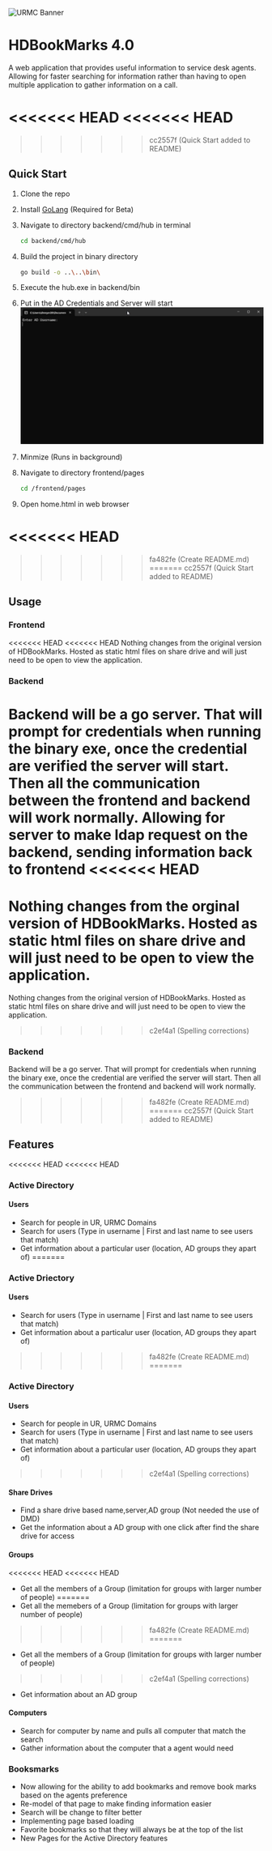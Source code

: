 ![URMC Banner](https://github.com/user-attachments/assets/977c5776-254b-41a8-829d-8d52a864b79b)

# HDBookMarks 4.0

A web application that provides useful information to service desk agents. Allowing for faster searching for information rather than having to open multiple application to gather information on a call. 

<<<<<<< HEAD
<<<<<<< HEAD
=======
>>>>>>> cc2557f (Quick Start added to README)
## Quick Start

1. Clone the repo

2. Install [GoLang](https://go.dev/doc/install) (Required for Beta)

3. Navigate to directory backend/cmd/hub in terminal
    ```sh
    cd backend/cmd/hub
    ```
4. Build the project in binary directory
    ```sh
    go build -o ..\..\bin\
    ```
5. Execute the hub.exe in backend/bin
6. Put in the AD Credentials and Server will start
![URMC Banner](./README%20Photos/Terminal%20Instruction.png)
7. Minmize (Runs in background)
8. Navigate to directory frontend/pages 
    ```sh
    cd /frontend/pages
    ```
9. Open home.html in web browser


<<<<<<< HEAD
=======
>>>>>>> fa482fe (Create README.md)
=======
>>>>>>> cc2557f (Quick Start added to README)

## Usage

### Frontend

<<<<<<< HEAD
<<<<<<< HEAD
Nothing changes from the original version of HDBookMarks. Hosted as static html files on share drive and will just need to be open to view the application.

### Backend

Backend will be a go server. That will prompt for credentials when running the binary exe, once the credential are verified the server will start. Then all the communication between the frontend and backend will work normally. Allowing for server to make ldap request on the backend, sending information back to frontend
<<<<<<< HEAD
=======
Nothing changes from the orginal version of HDBookMarks. Hosted as static html files on share drive and will just need to be open to view the application.
=======
Nothing changes from the original version of HDBookMarks. Hosted as static html files on share drive and will just need to be open to view the application.
>>>>>>> c2ef4a1 (Spelling corrections)

### Backend

Backend will be a go server. That will prompt for credentials when running the binary exe, once the credential are verified the server will start. Then all the communication between the frontend and backend will work normally.
>>>>>>> fa482fe (Create README.md)
=======
>>>>>>> cc2557f (Quick Start added to README)


## Features

<<<<<<< HEAD
<<<<<<< HEAD
### Active Directory
#### Users
- Search for people in UR, URMC Domains
- Search for users (Type in username | First and last name to see users that match)
- Get information about a particular user (location, AD groups they apart of)
=======
### Active Driectory
#### Users
- Search for users (Type in username | First and last name to see users that match)
- Get information about a particalur user (location, AD groups they apart of)
>>>>>>> fa482fe (Create README.md)
=======
### Active Directory
#### Users
- Search for people in UR, URMC Domains
- Search for users (Type in username | First and last name to see users that match)
- Get information about a particular user (location, AD groups they apart of)
>>>>>>> c2ef4a1 (Spelling corrections)
#### Share Drives
- Find a share drive based name,server,AD group (Not needed the use of DMD)
- Get the information about a AD group with one click after find the share drive for access
#### Groups
<<<<<<< HEAD
<<<<<<< HEAD
- Get all the members of a Group (limitation for groups with larger number of people)
=======
- Get all the memebers of a Group (limitation for groups with larger number of people)
>>>>>>> fa482fe (Create README.md)
=======
- Get all the members of a Group (limitation for groups with larger number of people)
>>>>>>> c2ef4a1 (Spelling corrections)
- Get information about an AD group
#### Computers
- Search for computer by name and pulls all computer that match the search
- Gather information about the computer that a agent would need

### Booksmarks
- Now allowing for the ability to add bookmarks and remove book marks based on the agents preference
- Re-model of that page to make finding information easier
- Search will be change to filter better
- Implementing page based loading
- Favorite bookmarks so that they will always be at the top of the list
- New Pages for the Active Directory features 
